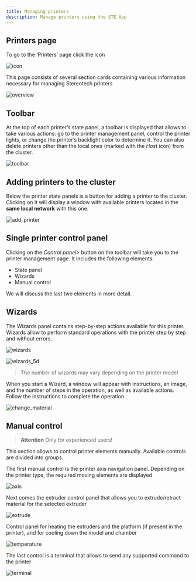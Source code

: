 ```yaml
---
title: Managing printers
description: Manage printers using the STE App
---
```


## Printers page

To go to the ‘Printers’ page click the icon

![icon](/docs/steapp/printers/icon.jpg)

This page consists of several section cards containing various information necessary for managing Stereotech printers

![overview](/docs/steapp/printers/overview.jpg)

## Toolbar

At the top of each printer’s state panel, a toolbar is displayed that allows to take various actions: go to the printer management panel, control the printer lights, or change the printer’s backlight color to determine it. You can also delete printers other than the local ones (marked with the *Host* icon) from the cluster.

![toolbar](/docs/steapp/printers/toolbar.jpg)

## Adding printers to the cluster

Below the printer state panels is a button for adding a printer to the cluster. Clicking on it will display a window with available printers located in the **same local network** with this one.

![add_printer](/docs/steapp/printers/add_printer.jpg)

## Single printer control panel

Clicking on the *Control panel>* button on the toolbar will take you to the printer management page. It includes the following elements:

- State panel
- Wizards
- Manual control

We will discuss the last two elements in more detail.

## Wizards

The Wizards panel contains step-by-step actions available for this printer. Wizards allow to perform standard operations with the printer step by step and without errors.

![wizards](/docs/steapp/printers/wizards.jpg)

![wizards_5d](/docs/steapp/printers/wizards_5d.jpg)

> The number of wizards may vary depending on the printer model

When you start a Wizard, a window will appear with instructions, an image, and the number of steps in the operation, as well as available actions. Follow the instructions to complete the operation.

![change_material](/docs/steapp/printers/change_material.jpg)

## Manual control

> **Attention** Only for experienced users!

This section allows to control printer elements manually.
Available controls are divided into groups.

The first manual control is the printer axis navigation panel. Depending on the printer type, the required moving elements are displayed

![axis](/docs/steapp/printers/axis.jpg)

Next comes the extruder control panel that allows you to extrude/retract material for the selected extruder

![extrude](/docs/steapp/printers/extrude.jpg)

Control panel for heating the extruders and the platform (if present in the printer), and for cooling down the model and chamber

![temperature](/docs/steapp/printers/temperature.jpg)

The last control is a terminal that allows to send any supported command to the printer

![terminal](/docs/steapp/printers/terminal.jpg)
